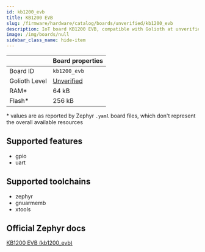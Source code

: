 ```yaml
---
id: kb1200_evb
title: KB1200 EVB
slug: /firmware/hardware/catalog/boards/unverified/kb1200_evb
description: IoT board KB1200 EVB, compatible with Golioth at unverified level.
image: /img/boards/null
sidebar_class_name: hide-item
---
```


[//]: # (This is an auto-generated file, do not edit! Changes to it will be lost upon re-generation)



|                | Board properties     |
| -------------  | -------------------- |
| Board ID       | `kb1200_evb` |
| Golioth Level  | [Unverified](/firmware/hardware#unverified-boards) |
| RAM*           | 64 kB |
| Flash*         | 256 kB |

\* values are as reported by Zephyr `.yaml` board files, which don't represent the overall available resources



## Supported features

* gpio
* uart

## Supported toolchains

* zephyr
* gnuarmemb
* xtools

## Official Zephyr docs

[KB1200 EVB (kb1200_evb)](https://docs.zephyrproject.org/latest/boards/ene/kb1200_evb/doc/index.html)
